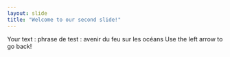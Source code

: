 ```yaml
---
layout: slide
title: "Welcome to our second slide!"
---
```

Your text : phrase de test : avenir du feu sur les océans
Use the left arrow to go back!

